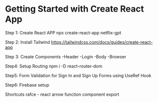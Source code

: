 # Getting Started with Create React App
Step 1: Create React APP
npx create-react-app netflix-gpt

Step 2: Install Tailwind
https://tailwindcss.com/docs/guides/create-react-app

Step 3: Create Components
    -Header
    -Login
    -Body
    -Browser

Step4: Setup Routing
npm i -D react-router-dom

Step5: Form Validation for Sign In and Sign Up Forms using UseRef Hook

Step6: Firebase setup   


Shortcuts
rafce - react arrow function component export